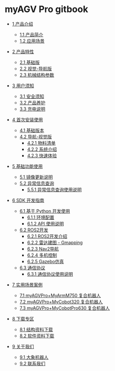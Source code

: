 # myAGV Pro gitbook

- [1 产品介绍](1-ProductIntroduction/1.1-ProductIntroduction.md)

  - [1.1 产品简介](1-ProductIntroduction/1.1-ProductIntroduction.md)
  - [1.2 应用场景](1-ProductIntroduction/1.2-ApplicationScenarios.md)

- [2 产品特性](2-ProductFeature/README.md)

  - [2.1 基础版](2-ProductFeature/2.1-BasicEdition.md)
  - [2.2 视觉-导航版](2-ProductFeature/2.2-VisualNavigationEdition.md)
  - [2.3 机械结构参数](2-ProductFeature/2.3-StructuralDrawing.md)

- [3 用户须知](3-UserNotes/README.md)

  - [3.1 安全须知](3-UserNotes/3.1-SafetyInstruction.md)
  - [3.2 产品养护](3-UserNotes/3.2-TransportandStorage.md)
  - [3.3 充电说明](3-UserNotes/3.3-MaintenanceandCare.md)

- [4 首次安装使用](4-FirstInstallAndUse/README.md)

  - [4.1 基础版本](4-FirstInstallAndUse/4.1-BasicEdition.md)
  - [4.2 导航-视觉版]()
    - [4.2.1 物料清单](4-FirstInstallAndUse/4.2.1-BillOfMaterials.md)
    - [4.2.2 系统介绍](4-FirstInstallAndUse/4.2.2-SystemIntroduction.md)
    - [4.2.3 快速体验](4-FirstInstallAndUse/4.2.3-QuickExperience.md)

- [5 基础功能使用](5-BasicApplication/README.md)

  - [5.1 镜像更新说明](5-BasicApplication/5.4-ImageUpdateUse/README.md)
  - [5.2 异常信息查询]()
    - [5.5.1 异常信息查询使用说明](5-BasicApplication/5.5-ExceptionInformation/5.5.1-ExceptionInformation.md)

- [6 SDK 开发指南](6-SDKDevelopment/README.md)

  - [6.1 基于 Python 开发使用](6-SDKDevelopment/6.1-ApplicationBasePython/README.md)
    - [6.1.1 环境配置](6-SDKDevelopment/6.1-ApplicationBasePython/6.1.1-download.md)
    - [6.1.2 API 使用说明](6-SDKDevelopment/6.1-ApplicationBasePython/6.1.2-API.md)
  - [6.2 ROS2开发]()
    - [6.2.1 ROS2开发介绍](6-SDKDevelopment/6.2-ApplicationBaseROS2/6.2.1-ROS2_Introduction.md)
    - [6.2.2 雷达建图 - Gmapping](6-SDKDevelopment/6.2-ApplicationBaseROS2/6.2.2-Real-time_Mapping_with_Gmapping.md)
    - [6.2.3 Nav2导航](6-SDKDevelopment/6.2-ApplicationBaseROS2/6.2.3-Navigation2.md)
    - [6.2.4 多机控制](6-SDKDevelopment/6.2-ApplicationBaseROS2/6.2.4-multi_control.md)
    - [6.2.5 Gazebo仿真](6-SDKDevelopment/6.2-ApplicationBaseROS2/6.2.5-Gazebo.md)
  - [6.3 通信协议]()
    - [6.3.1 通信协议使用说明](6-SDKDevelopment/6.3-ApplicationBaseSerialPortProtocol/6.3.1-Protocol_Introduction.md)

- [7 实用场景案例]()
  - [7.1 myAGVPro+MyArmM750 复合机器人](7-ExamplesRobotsUsing/7.1-MyArmM750.md)
  - [7.2 myAGVPro+MyCobot320 复合机器人](7-ExamplesRobotsUsing/7.2-MyCobot320.md)
  - [7.3 myAGVPro+MyCobotPro630 复合机器人](7-ExamplesRobotsUsing/7.3-MyCobotPro630.md)

- [8 下载专区](8-FilesDownload/README.md)
  - [8.1 结构资料下载](8-FilesDownload/8.1-StructuralDataDownload.md)
  - [8.2 软件资料下载](8-FilesDownload/8.2-SoftwareDataDownload.md)

- [9 关于我们](9-AboutUs/README.md)
  - [9.1 大象机器人](9-AboutUs/9.1_company.md)
  - [9.2 联系我们](9-AboutUs/9.2_contact.md)
